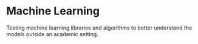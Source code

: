 # Machine Learning

Testing machine learning libraries and algorithms to better understand the models outside an academic setting.
